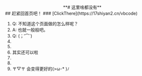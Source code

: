 <center> **# 这里啥都没有** </center>
## 赶紧回首页吧！
### [ClickThere](https://17shiyan2.cn/vbcode)

1. Q: 不知道这个页面做的怎么样呢？ 
2. A: 也就一般般吧。
3. Q: (；′⌒`)
4. 
5. 
6. 其实还可以啦
7. 
8. 
9. 〒▽〒 会变得更好的(>ω･* )ﾉ
